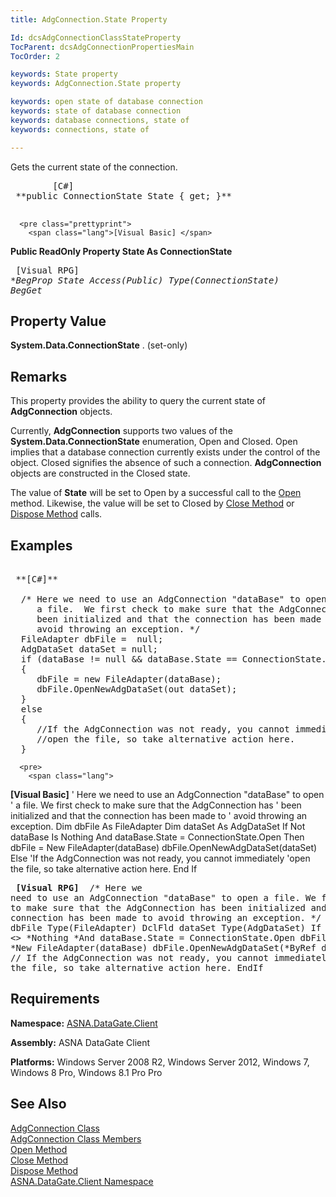 ```yaml
---
title: AdgConnection.State Property

Id: dcsAdgConnectionClassStateProperty
TocParent: dcsAdgConnectionPropertiesMain
TocOrder: 2

keywords: State property
keywords: AdgConnection.State property

keywords: open state of database connection
keywords: state of database connection
keywords: database connections, state of
keywords: connections, state of

---
```


Gets the current state of the connection. 
<pre class="prettyprint">
        <span class="lang">[C#]</span>
 **public ConnectionState State { get; }** 
      </pre>
      <pre class="prettyprint">
        <span class="lang">[Visual Basic] </span>
 **Public ReadOnly Property State As ConnectionState** 
      </pre>
      <pre class="prettyprint">
        <span class="lang">[Visual RPG]</span>
 **BegProp State Access(*Public) Type(ConnectionState)
   BegGet** 
      </pre>

## Property Value

**System.Data.ConnectionState** . (set-only)
## Remarks

This property provides the ability to query the current state of **AdgConnection** objects.

Currently, **AdgConnection** supports two values of the **System.Data.ConnectionState** enumeration, Open and Closed. Open implies that a database connection currently exists under the control of the object. Closed signifies the absence of such a connection. **AdgConnection** objects are constructed in the Closed state.

The value of **State** will be set to Open by a successful call to the [Open](adg-connection-class-open-method.html) method. Likewise, the value will be set to Closed by [ Close Method](adg-connection-class-close-method.html) or [Dispose Method](adg-connection-class-dispose-method.html) calls. 
## Examples

<pre>
        <span class="lang">
 **[C#]** 
        </span>
  /* Here we need to use an AdgConnection "dataBase" to open
     a file.  We first check to make sure that the AdgConnection has 
     been initialized and that the connection has been made to
     avoid throwing an exception. */
  FileAdapter dbFile =  null;
  AdgDataSet dataSet = null;
  if (dataBase != null &amp;&amp; dataBase.State == ConnectionState.Open)
  {
     dbFile = new FileAdapter(dataBase);
     dbFile.OpenNewAdgDataSet(out dataSet);
  }
  else
  { 
     //If the AdgConnection was not ready, you cannot immediately
     //open the file, so take alternative action here.
  }</pre>
      <pre>
        <span class="lang">
 **[Visual Basic]** 
  </span>' Here we need to use an AdgConnection "dataBase" to open
  ' a file.  We first check to make sure that the AdgConnection has 
  ' been initialized and that the connection has been made to
  ' avoid throwing an exception.
  Dim dbFile As FileAdapter
  Dim dataSet As AdgDataSet
  If Not dataBase Is Nothing And dataBase.State = ConnectionState.Open Then
     dbFile = New FileAdapter(dataBase)
     dbFile.OpenNewAdgDataSet(dataSet)
  Else 
     'If the AdgConnection was not ready, you cannot immediately
     'open the file, so take alternative action here.
  End If</pre>
      <pre class="prettyprint">
        <span class="lang">
 **[Visual RPG]** 
        </span>
  /* Here we need to use an AdgConnection "dataBase" to open
     a file.  We first check to make sure that the AdgConnection has 
     been initialized and that the connection has been made to
     avoid throwing an exception. */
  DclFld dbFile Type(FileAdapter)
  DclFld dataSet Type(AdgDataSet)
  If dataBase &lt;&gt; *Nothing *And dataBase.State = ConnectionState.Open
     dbFile = *New FileAdapter(dataBase)
     dbFile.OpenNewAdgDataSet(*ByRef dataSet)
  Else 
     // If the AdgConnection was not ready, you cannot immediately
     // open the file, so take alternative action here.
  EndIf </pre>

## Requirements

<span> **Namespace:** [ASNA.DataGate.Client](datagate-client-namespace.html) </span> 

<span> **Assembly:** ASNA DataGate Client</span> 

<span> **Platforms:** Windows Server 2008 R2, Windows Server 2012, Windows 7, Windows 8 Pro, Windows 8.1 Pro</span> Pro
## See Also


[AdgConnection Class](adg-connection-class.html)
      <br />
[AdgConnection Class Members](adg-connection-members.html)
      <br />
[Open Method](adg-connection-class-open-method.html)
      <br />
[Close Method](adg-connection-class-close-method.html)
      <br />
[Dispose Method](adg-connection-class-dispose-method.html)
      <br />
[ASNA.DataGate.Client Namespace](datagate-client-namespace.html)

